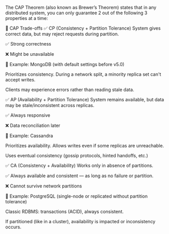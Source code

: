 The CAP Theorem (also known as Brewer’s Theorem) states that in any distributed system, you can only guarantee 2 out of the following 3 properties at a time:

🔁 CAP Trade-offs
✅ CP (Consistency + Partition Tolerance)
System gives correct data, but may reject requests during partition.

✅ Strong correctness

❌ Might be unavailable

📌 Example: MongoDB (with default settings before v5.0)

Prioritizes consistency. During a network split, a minority replica set can't accept writes.

Clients may experience errors rather than reading stale data.

✅ AP (Availability + Partition Tolerance)
System remains available, but data may be stale/inconsistent across replicas.

✅ Always responsive

❌ Data reconciliation later

📌 Example: Cassandra

Prioritizes availability. Allows writes even if some replicas are unreachable.

Uses eventual consistency (gossip protocols, hinted handoffs, etc.)

✅ CA (Consistency + Availability)
Works only in absence of partitions.

✅ Always available and consistent — as long as no failure or partition.

❌ Cannot survive network partitions

📌 Example: PostgreSQL (single-node or replicated without partition tolerance)

Classic RDBMS: transactions (ACID), always consistent.

If partitioned (like in a cluster), availability is impacted or inconsistency occurs.